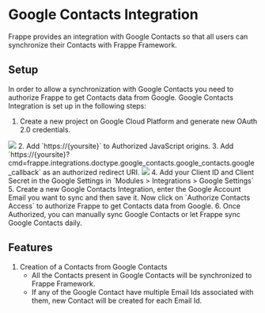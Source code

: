 <!-- base_template: frappe_io/www/frappe/frappe_base.html --><!-- add-breadcrumbs -->
# Google Contacts Integration

Frappe provides an integration with Google Contacts so that all users can synchronize their Contacts with Frappe Framework.


## Setup

In order to allow a synchronization with Google Contacts you need to authorize Frappe to get Contacts data from Google. Google Contacts Integration is set up in the following steps:

1. Create a new project on Google Cloud Platform and generate new OAuth 2.0 credentials.
<img class="screenshot" src="/docs/assets/img/google_contacts_project_reation.gif">
2. Add `https://{yoursite}` to Authorized JavaScript origins.
3. Add `https://{yoursite}?cmd=frappe.integrations.doctype.google_contacts.google_contacts.google_callback` as an authorized redirect URI.
<img class="screenshot" src="/docs/assets/img/google_contacts_project_oauth.gif">
4. Add your Client ID and Client Secret in the Google Settings in `Modules > Integrations > Google Settings`
5. Create a new Google Contacts Integration, enter the Google Account Email you want to sync and then save it. Now click on `Authorize Contacts Access` to authorize Frappe to get Contacts data from Google.
6. Once Authorized, you can manually sync Google Contacts or let Frappe sync Google Contacts daily.


## Features

1. Creation of a Contacts from Google Contacts
	- All the Contacts present in Google Contacts will be synchronized to Frappe Framework.
	- If any of the Google Contact have multiple Email Ids associated with them, new Contact will be created for each Email Id.
